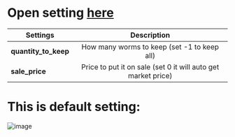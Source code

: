 # Open setting [here](https://github.com/vanhbakaa/Seed-App-Mine-Seed-BOT-Telegram/blob/main/bot/config/config.py)

| Settings                |                                 Description                                 |
|-------------------------|:---------------------------------------------------------------------------:|
| **quantity_to_keep**    |  How many worms to keep (set -1 to keep all)                                |
| **sale_price**          |  Price to put it on sale (set 0 it will auto get market price)              |

# This is default setting:
![image](https://github.com/user-attachments/assets/c267912f-f334-4015-a0f2-66f0571a97cc)


